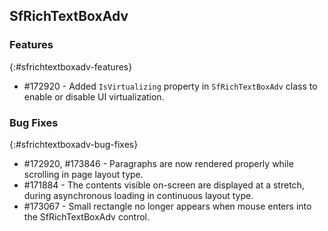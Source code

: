 ## SfRichTextBoxAdv

### Features
{:#sfrichtextboxadv-features}
* \#172920 - Added `IsVirtualizing` property in `SfRichTextBoxAdv` class to enable or disable UI virtualization.

### Bug Fixes
{:#sfrichtextboxadv-bug-fixes}
* \#172920, \#173846 - Paragraphs are now rendered properly while scrolling in page layout type.
* \#171884 - The contents visible on-screen are displayed at a stretch, during asynchronous loading in continuous layout type.
* \#173067 - Small rectangle no longer appears when mouse enters into the SfRichTextBoxAdv control.